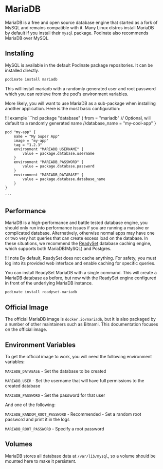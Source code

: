 # MariaDB
MariaDB is a free and open source database engine that started as a fork of MySQL and remains compatible with it. Many Linux distros install MariaDB by default if you install their `mysql` package. Podinate also recommends MariaDB over MySQL. 

## Installing
MySQL is available in the default Podinate package repositories. It can be installed directly.
```bash
podinate install mariadb
```
This will install mariadb with a randomly generated user and root password which you can retrieve from the pod's environment variables. 

More likely, you will want to use MariaDB as a sub-package when installing another application. Here is the most basic configuration:

!!! example 
    ```hcl
    package "database" {
        from = "mariadb"
        // Optional, will default to a randomly generated name
        //database_name = "my-cool-app"
    }

    pod "my-app" {
        name = "My Super App"
        image = "my-app"
        tag = "1.2.3"
        environment "MARIADB_USERNAME" {
            value = package.database.username
        }
        environment "MARIADB_PASSWORD" {
            value = package.database.password
        }
        environment "MARIADB_DATABASE" {
            value = package.database.database_name
        }
    }

    ```

## Performance
MariaDB is a high-performance and battle tested database engine, you should only run into performance issues if you are running a massive or complicated database. Alternatively, otherwise normal apps may have one or two very hot queries that can create excess load on the database. In these situations, we recommend the [ReadySet](https://readyset.io/) database caching engine, which supports both MariaDB(MySQL) and Postgres. 

!!! note
    By default, ReadySet does not cache anything. For safety, you must log into its provided web interface and enable caching for specific queries. 

You can install ReadySet MariaDB with a single command. This will create a MariaDB database as before, but now with the ReadySet engine configured in front of the underlying MariaDB instance. 
```bash
podinate install readyset-mariadb
```





## Official Image
The official MariaDB image is `docker.io/mariadb`, but it is also packaged by a number of other maintainers such as Bitnami. This documentation focuses on the official image. 

## Environment Variables
To get the official image to work, you will need the following environment variables: 

`MARIADB_DATABASE` - Set the database to be created

`MARIADB_USER` - Set the username that will have full permissions to the created database

`MARIADB_PASSWORD` - Set the password for that user

And one of the following:

`MARIADB_RANDOM_ROOT_PASSWORD` - Recommended - Set a random root password and print it in the logs

`MARIADB_ROOT_PASSWORD` - Specify a root password

## Volumes
MariaDB stores all database data at `/var/lib/mysql`, so a volume should be mounted here to make it persistent. 